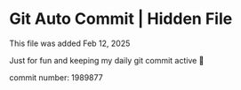 # Git Auto Commit | Hidden File

This file was added Feb 12, 2025

Just for fun and keeping my daily git commit active 🤪

commit number: 1989877
